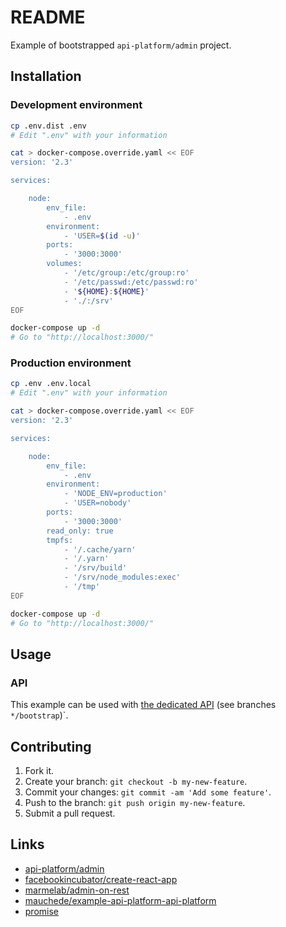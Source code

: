 # README

Example of bootstrapped `api-platform/admin` project.

## Installation

### Development environment

```sh
cp .env.dist .env
# Edit ".env" with your information

cat > docker-compose.override.yaml << EOF
version: '2.3'

services:

    node:
        env_file:
            - .env
        environment:
            - 'USER=$(id -u)'
        ports:
            - '3000:3000'
        volumes:
            - '/etc/group:/etc/group:ro'
            - '/etc/passwd:/etc/passwd:ro'
            - '${HOME}:${HOME}'
            - './:/srv'
EOF

docker-compose up -d
# Go to "http://localhost:3000/"
```

### Production environment

```sh
cp .env .env.local
# Edit ".env" with your information

cat > docker-compose.override.yaml << EOF
version: '2.3'

services:

    node:
        env_file:
            - .env
        environment:
            - 'NODE_ENV=production'
            - 'USER=nobody'
        ports:
            - '3000:3000'
        read_only: true
        tmpfs:
            - '/.cache/yarn'
            - '/.yarn'
            - '/srv/build'
            - '/srv/node_modules:exec'
            - '/tmp'
EOF

docker-compose up -d
# Go to "http://localhost:3000/"
```

## Usage

### API

This example can be used with [the dedicated API](https://github.com/mauchede/example-api-platform-api-platform) (see branches `*/bootstrap`)`.

## Contributing

1. Fork it.
2. Create your branch: `git checkout -b my-new-feature`.
3. Commit your changes: `git commit -am 'Add some feature'`.
4. Push to the branch: `git push origin my-new-feature`.
5. Submit a pull request.

## Links

* [api-platform/admin](https://github.com/api-platform/admin)
* [facebookincubator/create-react-app](https://github.com/facebookincubator/create-react-app)
* [marmelab/admin-on-rest](https://github.com/marmelab/admin-on-rest)
* [mauchede/example-api-platform-api-platform](https://github.com/mauchede/example-api-platform-api-platform)
* [promise](https://developer.mozilla.org/en-US/docs/Web/JavaScript/Reference/Global_Objects/Promise)
